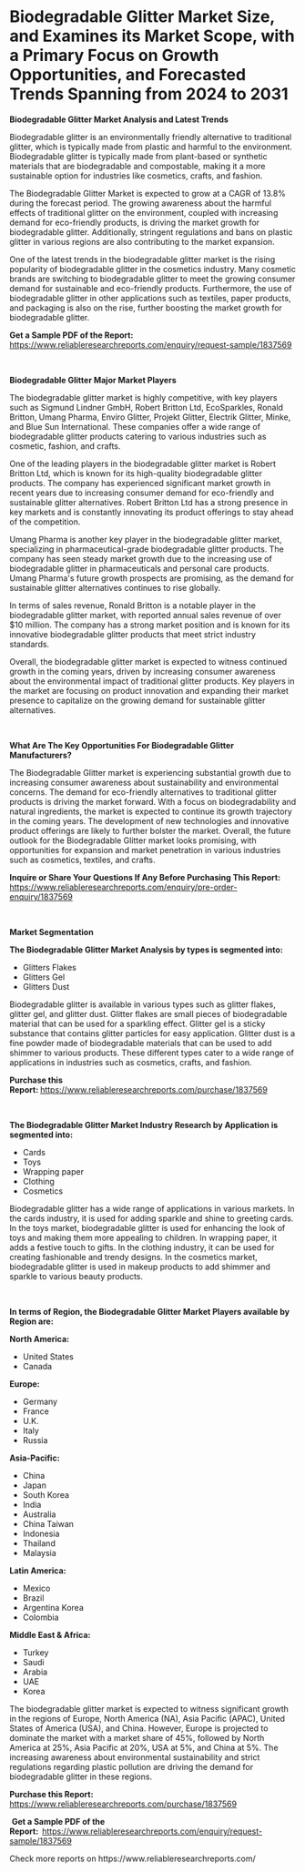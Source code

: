<p><h1>Biodegradable Glitter Market Size, and Examines its Market Scope, with a Primary Focus on Growth Opportunities, and Forecasted Trends Spanning from 2024 to 2031</h1></p><p><strong>Biodegradable Glitter Market Analysis and Latest Trends</strong></p>
<p><p>Biodegradable glitter is an environmentally friendly alternative to traditional glitter, which is typically made from plastic and harmful to the environment. Biodegradable glitter is typically made from plant-based or synthetic materials that are biodegradable and compostable, making it a more sustainable option for industries like cosmetics, crafts, and fashion.</p><p>The Biodegradable Glitter Market is expected to grow at a CAGR of 13.8% during the forecast period. The growing awareness about the harmful effects of traditional glitter on the environment, coupled with increasing demand for eco-friendly products, is driving the market growth for biodegradable glitter. Additionally, stringent regulations and bans on plastic glitter in various regions are also contributing to the market expansion.</p><p>One of the latest trends in the biodegradable glitter market is the rising popularity of biodegradable glitter in the cosmetics industry. Many cosmetic brands are switching to biodegradable glitter to meet the growing consumer demand for sustainable and eco-friendly products. Furthermore, the use of biodegradable glitter in other applications such as textiles, paper products, and packaging is also on the rise, further boosting the market growth for biodegradable glitter.</p></p>
<p><strong>Get a Sample PDF of the Report:&nbsp;</strong> <a href="https://www.reliableresearchreports.com/enquiry/request-sample/1837569">https://www.reliableresearchreports.com/enquiry/request-sample/1837569</a></p>
<p>&nbsp;</p>
<p><strong>Biodegradable Glitter Major Market Players</strong></p>
<p><p>The biodegradable glitter market is highly competitive, with key players such as Sigmund Lindner GmbH, Robert Britton Ltd, EcoSparkles, Ronald Britton, Umang Pharma, Enviro Glitter, Projekt Glitter, Electrik Glitter, Minke, and Blue Sun International. These companies offer a wide range of biodegradable glitter products catering to various industries such as cosmetic, fashion, and crafts.</p><p>One of the leading players in the biodegradable glitter market is Robert Britton Ltd, which is known for its high-quality biodegradable glitter products. The company has experienced significant market growth in recent years due to increasing consumer demand for eco-friendly and sustainable glitter alternatives. Robert Britton Ltd has a strong presence in key markets and is constantly innovating its product offerings to stay ahead of the competition.</p><p>Umang Pharma is another key player in the biodegradable glitter market, specializing in pharmaceutical-grade biodegradable glitter products. The company has seen steady market growth due to the increasing use of biodegradable glitter in pharmaceuticals and personal care products. Umang Pharma's future growth prospects are promising, as the demand for sustainable glitter alternatives continues to rise globally.</p><p>In terms of sales revenue, Ronald Britton is a notable player in the biodegradable glitter market, with reported annual sales revenue of over $10 million. The company has a strong market position and is known for its innovative biodegradable glitter products that meet strict industry standards.</p><p>Overall, the biodegradable glitter market is expected to witness continued growth in the coming years, driven by increasing consumer awareness about the environmental impact of traditional glitter products. Key players in the market are focusing on product innovation and expanding their market presence to capitalize on the growing demand for sustainable glitter alternatives.</p></p>
<p>&nbsp;</p>
<p><strong>What Are The Key Opportunities For Biodegradable Glitter Manufacturers?</strong></p>
<p><p>The Biodegradable Glitter market is experiencing substantial growth due to increasing consumer awareness about sustainability and environmental concerns. The demand for eco-friendly alternatives to traditional glitter products is driving the market forward. With a focus on biodegradability and natural ingredients, the market is expected to continue its growth trajectory in the coming years. The development of new technologies and innovative product offerings are likely to further bolster the market. Overall, the future outlook for the Biodegradable Glitter market looks promising, with opportunities for expansion and market penetration in various industries such as cosmetics, textiles, and crafts.</p></p>
<p><strong>Inquire or Share Your Questions If Any Before Purchasing This Report:</strong> <a href="https://www.reliableresearchreports.com/enquiry/pre-order-enquiry/1837569">https://www.reliableresearchreports.com/enquiry/pre-order-enquiry/1837569</a></p>
<p>&nbsp;</p>
<p><strong>Market Segmentation</strong></p>
<p><strong>The Biodegradable Glitter Market Analysis by types is segmented into:</strong></p>
<p><ul><li>Glitters Flakes</li><li>Glitters Gel</li><li>Glitters Dust</li></ul></p>
<p><p>Biodegradable glitter is available in various types such as glitter flakes, glitter gel, and glitter dust. Glitter flakes are small pieces of biodegradable material that can be used for a sparkling effect. Glitter gel is a sticky substance that contains glitter particles for easy application. Glitter dust is a fine powder made of biodegradable materials that can be used to add shimmer to various products. These different types cater to a wide range of applications in industries such as cosmetics, crafts, and fashion.</p></p>
<p><strong>Purchase this Report:&nbsp;</strong><a href="https://www.reliableresearchreports.com/purchase/1837569">https://www.reliableresearchreports.com/purchase/1837569</a></p>
<p>&nbsp;</p>
<p><strong>The Biodegradable Glitter Market Industry Research by Application is segmented into:</strong></p>
<p><ul><li>Cards</li><li>Toys</li><li>Wrapping paper</li><li>Clothing</li><li>Cosmetics</li></ul></p>
<p><p>Biodegradable glitter has a wide range of applications in various markets. In the cards industry, it is used for adding sparkle and shine to greeting cards. In the toys market, biodegradable glitter is used for enhancing the look of toys and making them more appealing to children. In wrapping paper, it adds a festive touch to gifts. In the clothing industry, it can be used for creating fashionable and trendy designs. In the cosmetics market, biodegradable glitter is used in makeup products to add shimmer and sparkle to various beauty products.</p></p>
<p>&nbsp;</p>
<p><strong>In terms of Region, the Biodegradable Glitter Market Players available by Region are:</strong></p>
<p>
    <p> <strong> North America: </strong>
        <ul>
            <li>United States</li>
            <li>Canada</li>
        </ul>
        </p> 
    <p> <strong> Europe: </strong>
        <ul>
            <li>Germany</li>
            <li>France</li>
            <li>U.K.</li>
            <li>Italy</li>
            <li>Russia</li>
        </ul>
        </p> 
    <p> <strong> Asia-Pacific: </strong>
        <ul>
            <li>China</li>
            <li>Japan</li>
            <li>South Korea</li>
            <li>India</li>
            <li>Australia</li>
            <li>China Taiwan</li>
            <li>Indonesia</li>
            <li>Thailand</li>
            <li>Malaysia</li>
        </ul>
        </p> 
    <p> <strong> Latin America: </strong>
        <ul>
            <li>Mexico</li>
            <li>Brazil</li>
            <li>Argentina Korea</li>
            <li>Colombia</li>
        </ul>
        </p> 
    <p> <strong> Middle East & Africa: </strong>
        <ul>
            <li>Turkey</li>
            <li>Saudi</li>
            <li>Arabia</li>
            <li>UAE</li>
            <li>Korea</li>
        </ul>
    </p>
    </p>
<p><p>The biodegradable glitter market is expected to witness significant growth in the regions of Europe, North America (NA), Asia Pacific (APAC), United States of America (USA), and China. However, Europe is projected to dominate the market with a market share of 45%, followed by North America at 25%, Asia Pacific at 20%, USA at 5%, and China at 5%. The increasing awareness about environmental sustainability and strict regulations regarding plastic pollution are driving the demand for biodegradable glitter in these regions.</p></p>
<p><strong>Purchase this Report: </strong><a href="https://www.reliableresearchreports.com/purchase/1837569">https://www.reliableresearchreports.com/purchase/1837569</a></p>
<p>&nbsp;<strong>Get a Sample PDF of the Report:&nbsp;&nbsp;</strong><a href="https://www.reliableresearchreports.com/enquiry/request-sample/1837569">https://www.reliableresearchreports.com/enquiry/request-sample/1837569</a></p>
<p><strong></strong></p>
<p>Check more reports on https://www.reliableresearchreports.com/</p>